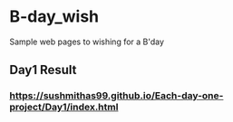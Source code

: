 # B-day_wish
Sample web pages to wishing for a B'day
## Day1 Result
### https://sushmithas99.github.io/Each-day-one-project/Day1/index.html

